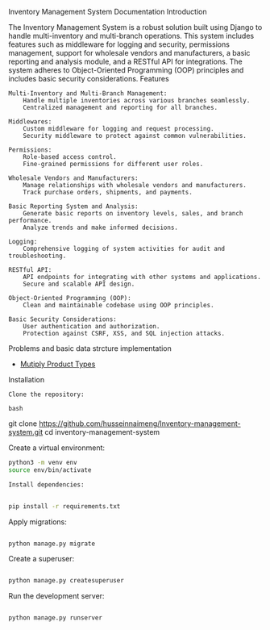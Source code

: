 Inventory Management System Documentation
Introduction

The Inventory Management System is a robust solution built using Django to handle multi-inventory and multi-branch operations. This system includes features such as middleware for logging and security, permissions management, support for wholesale vendors and manufacturers, a basic reporting and analysis module, and a RESTful API for integrations. The system adheres to Object-Oriented Programming (OOP) principles and includes basic security considerations.
Features

    Multi-Inventory and Multi-Branch Management:
        Handle multiple inventories across various branches seamlessly.
        Centralized management and reporting for all branches.

    Middlewares:
        Custom middleware for logging and request processing.
        Security middleware to protect against common vulnerabilities.

    Permissions:
        Role-based access control.
        Fine-grained permissions for different user roles.

    Wholesale Vendors and Manufacturers:
        Manage relationships with wholesale vendors and manufacturers.
        Track purchase orders, shipments, and payments.

    Basic Reporting System and Analysis:
        Generate basic reports on inventory levels, sales, and branch performance.
        Analyze trends and make informed decisions.

    Logging:
        Comprehensive logging of system activities for audit and troubleshooting.

    RESTful API:
        API endpoints for integrating with other systems and applications.
        Secure and scalable API design.

    Object-Oriented Programming (OOP):
        Clean and maintainable codebase using OOP principles.

    Basic Security Considerations:
        User authentication and authorization.
        Protection against CSRF, XSS, and SQL injection attacks.


Problems and basic data strcture implementation

- [Mutiply Product Types](./inventory/Multiple%20Product%20Type.md)

Installation

    Clone the repository:

    bash

git clone https://github.com/husseinnaimeng/Inventory-management-system.git
cd inventory-management-system

Create a virtual environment:

```bash
python3 -m venv env
source env/bin/activate

Install dependencies:
```
```bash

pip install -r requirements.txt


```
Apply migrations:

```bash

python manage.py migrate


```
Create a superuser:

```bash

python manage.py createsuperuser


```
Run the development server:

```bash

python manage.py runserver
```
